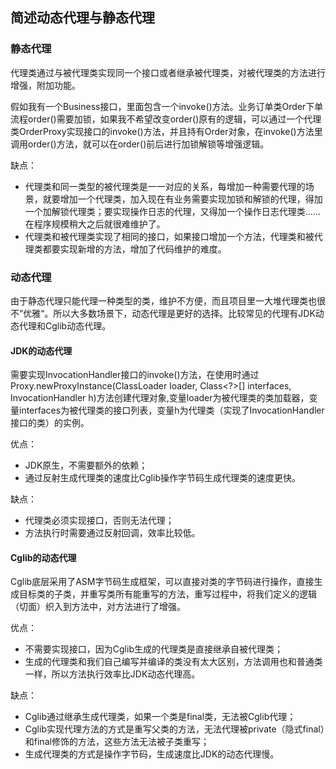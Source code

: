 ## 简述动态代理与静态代理
### 静态代理
代理类通过与被代理类实现同一个接口或者继承被代理类，对被代理类的方法进行增强，附加功能。

假如我有一个Business接口，里面包含一个invoke()方法。业务订单类Order下单流程order()需要加锁，如果我不希望改变order()原有的逻辑，可以通过一个代理类OrderProxy实现接口的invoke()方法，并且持有Order对象，在invoke()方法里调用order()方法，就可以在order()前后进行加锁解锁等增强逻辑。

缺点：

- 代理类和同一类型的被代理类是一一对应的关系，每增加一种需要代理的场景，就要增加一个代理类，加入现在有业务需要实现加锁和解锁的代理，得加一个加解锁代理类；要实现操作日志的代理，又得加一个操作日志代理类......在程序规模稍大之后就很难维护了。
- 代理类和被代理类实现了相同的接口，如果接口增加一个方法，代理类和被代理类都要实现新增的方法，增加了代码维护的难度。

### 动态代理
由于静态代理只能代理一种类型的类，维护不方便，而且项目里一大堆代理类也很不”优雅“。所以大多数场景下，动态代理是更好的选择。比较常见的代理有JDK动态代理和Cglib动态代理。

#### JDK的动态代理
需要实现InvocationHandler接口的invoke()方法，在使用时通过Proxy.newProxyInstance(ClassLoader loader, Class<?>[] interfaces, InvocationHandler h)方法创建代理对象,变量loader为被代理类的类加载器，变量interfaces为被代理类的接口列表，变量h为代理类（实现了InvocationHandler接口的类）的实例。

优点：

- JDK原生，不需要额外的依赖；
- 通过反射生成代理类的速度比Cglib操作字节码生成代理类的速度更快。

缺点：

- 代理类必须实现接口，否则无法代理；
- 方法执行时需要通过反射回调，效率比较低。

#### Cglib的动态代理
Cglib底层采用了ASM字节码生成框架，可以直接对类的字节码进行操作，直接生成目标类的子类，并重写类所有能重写的方法，重写过程中，将我们定义的逻辑（切面）织入到方法中，对方法进行了增强。

优点：

- 不需要实现接口，因为Cglib生成的代理类是直接继承自被代理类；
- 生成的代理类和我们自己编写并编译的类没有太大区别，方法调用也和普通类一样，所以方法执行效率比JDK动态代理高。

缺点：

- Cglib通过继承生成代理类，如果一个类是final类，无法被Cglib代理；
- Cglib实现代理方法的方式是重写父类的方法，无法代理被private（隐式final）和final修饰的方法，这些方法无法被子类重写；
- 生成代理类的方式是操作字节码，生成速度比JDK的动态代理慢。
